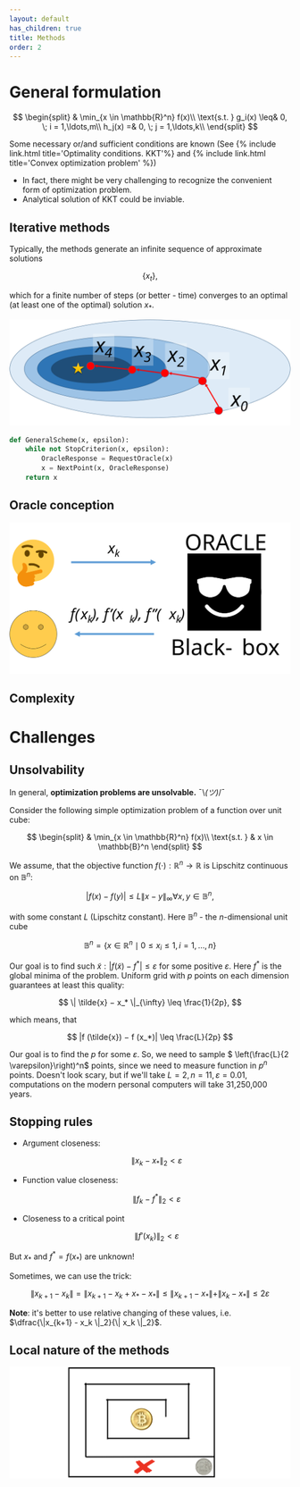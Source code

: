```yaml
---
layout: default
has_children: true
title: Methods
order: 2
---
```

# General formulation

$$
\begin{split}
& \min_{x \in \mathbb{R}^n} f(x)\\
\text{s.t. }  g_i(x) \leq& 0, \; i = 1,\ldots,m\\
 h_j(x) =& 0, \; j = 1,\ldots,k\\
\end{split}
$$

Some necessary or/and sufficient conditions are known (See {% include link.html title='Optimality conditions. KKT'%} and {% include link.html title='Convex optimization problem' %})
* In fact, there might be very challenging to recognize the convenient form of optimization problem.
* Analytical solution of KKT could be inviable.

## Iterative methods
Typically, the methods generate an infinite sequence of approximate solutions

$$
\{x_t\},
$$

which for a finite number of steps (or better - time) converges to an optimal (at least one of the optimal) solution  $x_*$.

![](./iterative.svg)

```python
def GeneralScheme(x, epsilon):
    while not StopCriterion(x, epsilon):
        OracleResponse = RequestOracle(x)
        x = NextPoint(x, OracleResponse)
    return x
```

## Oracle conception

![](./oracle.svg)

## Complexity

# Challenges

## Unsolvability
In general, **optimization problems are unsolvable.**  ¯\\_(ツ)_/¯

Consider the following simple optimization problem of a function over unit cube:

$$
\begin{split}
& \min_{x \in \mathbb{R}^n} f(x)\\
\text{s.t. } &  x \in \mathbb{B}^n
\end{split}
$$

We assume, that the objective function $f (\cdot) : \mathbb{R}^n \to \mathbb{R}$ is Lipschitz continuous on $\mathbb{B}^n$:

$$
| f (x) − f (y) | \leq L \| x − y \|_{\infty} \forall x,y \in \mathbb{B}^n,
$$

with some constant $L$ (Lipschitz constant). Here $\mathbb{B}^n$ - the $n$-dimensional unit cube 

$$
\mathbb{B}^n = \{x \in \mathbb{R}^n \mid 0 \leq x_i \leq 1, i = 1, \ldots, n\}
$$ 

Our goal is to find such $\tilde{x}: \vert f(\tilde{x}) - f^*\vert \leq \varepsilon$ for some positive $\varepsilon$. Here $f^*$ is the global minima of the problem. Uniform grid with $p$ points on each dimension guarantees at least this quality:

$$
\| \tilde{x} − x_* \|_{\infty} \leq \frac{1}{2p},
$$

which means, that

$$
|f (\tilde{x}) − f (x_*)| \leq \frac{L}{2p}
$$

Our goal is to find the $p$ for some $\varepsilon$. So, we need to sample $ \left(\frac{L}{2 \varepsilon}\right)^n$ points, since we need to measure function in $p^n$ points. Doesn't look scary, but if we'll take $L = 2, n = 11, \varepsilon = 0.01$, computations on the modern personal computers will take 31,250,000 years.

## Stopping rules
* Argument closeness: 

    $$
    \| x_k - x_*  \|_2 < \varepsilon
    $$ 

* Function value closeness: 

    $$
    \| f_k - f^* \|_2 < \varepsilon
    $$ 

* Closeness to a critical point

    $$
    \| f'(x_k) \|_2 < \varepsilon
    $$

But $x_*$ and $f^* = f(x_*)$ are unknown!

Sometimes, we can use the trick:

$$
\|x_{k+1} - x_k \| = \|x_{k+1} - x_k + x_* - x_* \| \leq \|x_{k+1} - x_* \| + \| x_k - x_* \| \leq 2\varepsilon
$$

**Note**: it's better to use relative changing of these values, i.e. $\dfrac{\|x_{k+1} - x_k \|_2}{\| x_k \|_2}$.


## Local nature of the methods

![](./globallocal.png)